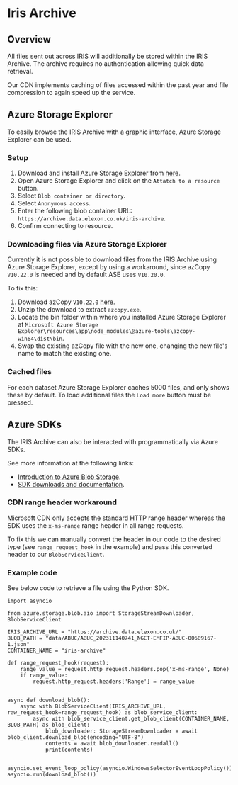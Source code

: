 # Iris Archive

## Overview
All files sent out across IRIS will additionally be stored within the IRIS Archive. The archive requires no authentication allowing quick data retrieval.

Our CDN implements caching of files accessed within the past year and file compression to again speed up the service.

## Azure Storage Explorer

To easily browse the IRIS Archive with a graphic interface, Azure Storage Explorer can be used.

### Setup

1. Download and install Azure Storage Explorer from [here](https://azure.microsoft.com/en-gb/features/storage-explorer/).
2. Open Azure Storage Explorer and click on the `Attatch to a resource` button.
3. Select `Blob container or directory`.
4. Select `Anonymous access`.
5. Enter the following blob container URL: `https://archive.data.elexon.co.uk/iris-archive`.
6. Confirm connecting to resource.

### Downloading files via Azure Storage Explorer
Currently it is not possible to download files from the IRIS Archive using Azure Storage Explorer, except by using a workaround, since azCopy `V10.22.0` is needed and by default ASE uses `V10.20.0`.

To fix this:
1. Download azCopy `V10.22.0` [here](https://aka.ms/downloadazcopy-v10-windows).
2. Unzip the download to extract `azcopy.exe`.
3. Locate the bin folder within where you installed Azure Storage Explorer at `Microsoft Azure Storage Explorer\resources\app\node_modules\@azure-tools\azcopy-win64\dist\bin`.
4. Swap the existing azCopy file with the new one, changing the new file's name to match the existing one.

### Cached files

For each dataset Azure Storage Explorer caches 5000 files, and only shows these by default. To load additional files the `Load more` button must be pressed.

## Azure SDKs

The IRIS Archive can also be interacted with programmatically via Azure SDKs. 

See more information at the following links:
- [Introduction to Azure Blob Storage](https://learn.microsoft.com/en-us/azure/storage/blobs/storage-blobs-introduction).
- [SDK downloads and documentation](https://azure.microsoft.com/en-gb/downloads/).

### CDN range header workaround

Microsoft CDN only accepts the standard HTTP range header whereas the SDK uses the `x-ms-range` range header in all range requests.

To fix this we can manually convert the header in our code to the desired type (see `range_request_hook` in the example) and pass this converted header to our `BlobServiceClient`.

### Example code

See below code to retrieve a file using the Python SDK.

```
import asyncio

from azure.storage.blob.aio import StorageStreamDownloader, BlobServiceClient

IRIS_ARCHIVE_URL = "https://archive.data.elexon.co.uk/"
BLOB_PATH = "data/ABUC/ABUC_202311140741_NGET-EMFIP-ABUC-00689167-1.json"
CONTAINER_NAME = "iris-archive"

def range_request_hook(request):
    range_value = request.http_request.headers.pop('x-ms-range', None)
    if range_value:
        request.http_request.headers['Range'] = range_value


async def download_blob():
    async with BlobServiceClient(IRIS_ARCHIVE_URL, raw_request_hook=range_request_hook) as blob_service_client:
        async with blob_service_client.get_blob_client(CONTAINER_NAME, BLOB_PATH) as blob_client:
            blob_downloader: StorageStreamDownloader = await blob_client.download_blob(encoding="UTF-8")
            contents = await blob_downloader.readall()
            print(contents)


asyncio.set_event_loop_policy(asyncio.WindowsSelectorEventLoopPolicy())
asyncio.run(download_blob())
```
